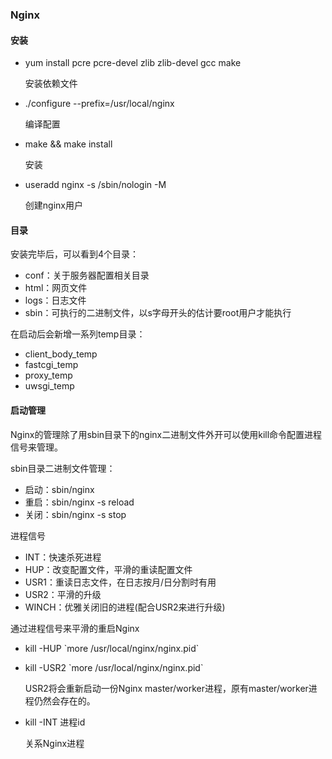 ### Nginx

#### 安装

- yum install pcre pcre-devel zlib zlib-devel gcc make

  安装依赖文件

- ./configure --prefix=/usr/local/nginx

  编译配置

- make && make install

  安装

- useradd nginx -s /sbin/nologin -M

  创建nginx用户

#### 目录

安装完毕后，可以看到4个目录：
- conf：关于服务器配置相关目录
- html：网页文件
- logs：日志文件
- sbin：可执行的二进制文件，以s字母开头的估计要root用户才能执行

在启动后会新增一系列temp目录：
- client_body_temp
- fastcgi_temp
- proxy_temp
- uwsgi_temp



#### 启动管理

Nginx的管理除了用sbin目录下的nginx二进制文件外开可以使用kill命令配置进程信号来管理。

sbin目录二进制文件管理：
- 启动：sbin/nginx
- 重启：sbin/nginx -s reload
- 关闭：sbin/nginx -s stop



进程信号

- INT：快速杀死进程
- HUP：改变配置文件，平滑的重读配置文件
- USR1：重读日志文件，在日志按月/日分割时有用
- USR2：平滑的升级
- WINCH：优雅关闭旧的进程(配合USR2来进行升级)



通过进程信号来平滑的重启Nginx

- kill -HUP \`more  /usr/local/nginx/nginx.pid`


- kill -USR2 \`more  /usr/local/nginx/nginx.pid`

  USR2将会重新启动一份Nginx master/worker进程，原有master/worker进程仍然会存在的。


- kill -INT 进程id

  关系Nginx进程

